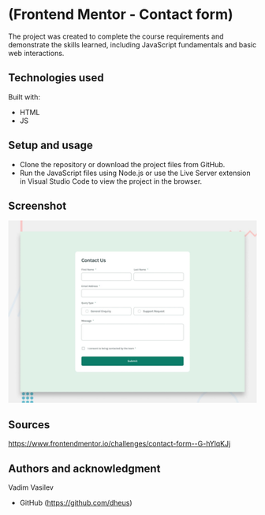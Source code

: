 # (Frontend Mentor - Contact form)

The project was created to complete the course requirements and demonstrate the skills learned, including JavaScript fundamentals and basic web interactions.

## Technologies used

Built with: 

- HTML
- JS

## Setup and usage
- Clone the repository or download the project files from GitHub.
- Run the JavaScript files using Node.js or use the Live Server extension in Visual Studio Code to view the project in the browser.
  
## Screenshot 
![alt text](./design/desktop-preview.jpg)

## Sources 
https://www.frontendmentor.io/challenges/contact-form--G-hYlqKJj

## Authors and acknowledgment

Vadim Vasilev
- GitHub (https://github.com/dheus)
